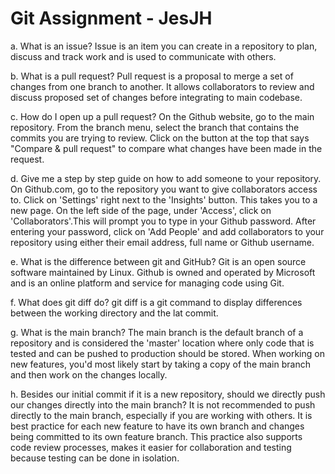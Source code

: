 # Git Assignment - JesJH
a. What is an issue?
Issue is an item you can create in a repository to plan, discuss and track work and is used
to communicate with others.
 
b. What is a pull request?
Pull request is a proposal to merge a set of changes from one branch to another.
It allows collaborators to review and discuss proposed set of changes before integrating to
main codebase.

c. How do I open up a pull request?
On the Github website, go to the main repository. From the branch menu, select the branch
that contains the commits you are trying to review. Click on the button at the top that says
"Compare & pull request" to compare what changes have been made in the request.

d. Give me a step by step guide on how to add someone to your repository.
On Github.com, go to the repository you want to give collaborators access to. Click on
'Settings' right next to the 'Insights' button. This takes you to a new page. On the left
side of the page, under 'Access', click on 'Collaborators'.This will prompt you to type in
your Github password. After entering your password, click on 'Add People' and add collaborators
to your repository using either their email address, full name or Github username.


e. What is the difference between git and GitHub?
Git is an open source software maintained by Linux. Github is owned and operated by Microsoft
and is an online platform and service for managing code using Git.

f. What does git diff do?
git diff is a git command to display differences between the working directory and the lat commit.

g. What is the main branch?
The main branch is the default branch of a repository and is considered the 'master' location where
only code that is tested and can be pushed to production should be stored. When working on new
features, you'd most likely start by taking a copy of the main branch and then work on the 
changes locally.

h. Besides our initial commit if it is a new repository, should we directly push our changes directly into the main branch?
It is not recommended to push directly to the main branch, especially if you are working with others. It is best practice
for each new feature to have its own branch and changes being committed to its own feature branch. This practice
also supports code review processes, makes it easier for collaboration and testing because testing can be done in isolation.
